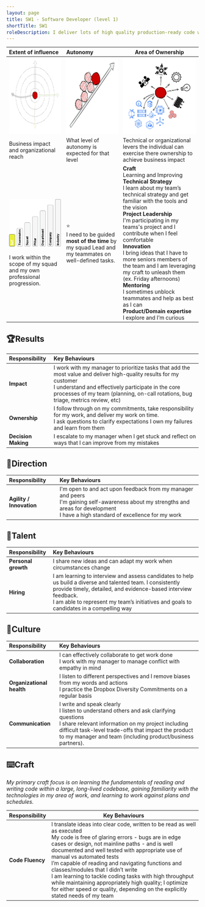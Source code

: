 ```yaml
---
layout: page
title: SW1 - Software Developer (level 1)
shortTitle: SW1
roleDescription: I deliver lots of high quality production-ready code with direction from the team
---
```


| Extent of influence<br />                                                                                                      | Autonomy<br />                                                                                           | Area of Ownership<br />                                                                                                                                                                                                                                                                                                                                                                                                                                                                                                                                                                         |
|:-------------------------------------------------------------------------------------------------------------------------------|:---------------------------------------------------------------------------------------------------------|-------------------------------------------------------------------------------------------------------------------------------------------------------------------------------------------------------------------------------------------------------------------------------------------------------------------------------------------------------------------------------------------------------------------------------------------------------------------------------------------------------------------------------------------------------------------------------------------------|
| <img src="./../assets/Influence.png" alt="influence" style="height: 200px; align: center" />                                   | <img src="./../assets/Autonomy.png" alt="Autonomy" style="height: 200px; align: center" />               | <img src="./../assets/Ownership.png" alt="ownership" style="height: 200px; align: center" />                                                                                                                                                                                                                                                                                                                                                                                                                                                                                                    |
| Business impact and organizational reach                                                                                       | What level of autonomy is expected for that level                                                        | Technical or organizational levers the individual can exercise there ownership to achieve business impact                                                                                                                                                                                                                                                                                                                                                                                                                                                                                       |
| ![extent1](./..\assets\level1\extent1.png)<br /><br />I work within the scope of my squad and my own professional progression. | ⭐<br />I need to be guided **most of the time** by my squad Lead and my teammates on well-defined tasks. | **Craft**<br />Learning and Improving<br />**Technical Strategy**<br />I learn about my team’s technical strategy and get familiar with the tools and the vision<br />**Project Leadership**<br />I'm participating in my teams's project and I contribute when I feel comfortable<br />**Innovation**<br />I bring ideas that I have to more seniors members of the team and I am leveraging my craft to unleash them (ex. Friday afternoons)<br />**Mentoring**<br />I sometimes unblock teammates and help as best as I can<br />**Product/Domain expertise**<br />I explore and I’m curious |

## 🏆Results

| **Responsibility**  | **Key Behaviours**|
| :------------------- | :------------------------------------------------------------ |
| **Impact**| I work with my manager to prioritize tasks that add the most value and deliver high-quality results for my customer<br />I understand and effectively participate in the core processes of my team (planning, on-call rotations, bug triage, metrics review, etc) |
| **Ownership**| I follow through on my commitments, take responsibility for my work, and deliver my work on time. <br />I ask questions to clarify expectations I own my failures and learn from them |
| **Decision Making**|I escalate to my manager when I get stuck and reflect on ways that I can improve from my mistakes|

## 🌟Direction

| **Responsibility**       | **Key Behaviours**                                           |
| :----------------------- | :----------------------------------------------------------- |
| **Agility / Innovation** | I'm open to and act upon feedback from my manager and peers<br/>I'm gaining self-awareness about my strengths and areas for development<br/>I have a high standard of excellence for my work |

## 🌳Talent

| **Responsibility**  | **Key Behaviours**                                           |
| :------------------ | :----------------------------------------------------------- |
| **Personal growth** | I share new ideas and can adapt my work when circumstances change |
| **Hiring**          | I am learning to interview and assess candidates to help us build a diverse and talented team. I consistently provide timely, detailed, and evidence-based interview feedback.<br/>I am able to represent my team’s initiatives and goals to candidates in a compelling way |

## 🌳Culture

| **Responsibility**        | **Key Behaviours**                                           |
| :------------------------ | :----------------------------------------------------------- |
| **Collaboration**         | I can effectively collaborate to get work done<br/>I work with my manager to manage conflict with empathy in mind |
| **Organizational health** | I listen to different perspectives and I remove biases from my words and actions <br/>I practice the Dropbox Diversity Commitments on a regular basis |
| **Communication**         | I write and speak clearly<br/>I listen to understand others and ask clarifying questions<br/>I share relevant information on my project including difficult task-level trade-offs that impact the product to my manager and team (including product/business partners). |

## ⌨️Craft

*My primary craft focus is on learning the fundamentals of reading and writing code within a large, long-lived codebase, gaining familiarity with the technologies in my area of work, and learning to work against plans and schedules.*

| **Responsibility** | **Key Behaviours**                                           |
| :----------------- | ------------------------------------------------------------ |
| **Code Fluency**   | I translate ideas into clear code, written to be read as well as executed<br/>My code is free of glaring errors - bugs are in edge cases or design, not mainline paths - and is well documented and well tested with appropriate use of manual vs automated tests<br/>I’m capable of reading and navigating functions and classes/modules that I didn’t write<br/>I am learning to tackle coding tasks with high throughput while maintaining appropriately high quality; I optimize for either speed or quality, depending on the explicitly stated needs of my team |
